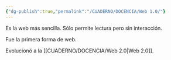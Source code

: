 ```yaml
---
{"dg-publish":true,"permalink":"/CUADERNO/DOCENCIA/Web 1.0/"}
---
```


Es la web más sencilla. Sólo permite lectura pero sin interacción.

Fue la primera forma de web.

Evolucionó a la [[CUADERNO/DOCENCIA/Web 2.0\|Web 2.0]].